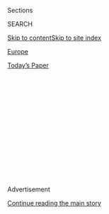 <div id="app">

<div>

<div>

<div>

<div class="NYTAppHideMasthead css-1q2w90k e1suatyy0">

<div class="section css-ui9rw0 e1suatyy2">

<div class="css-eph4ug er09x8g0">

<div class="css-6n7j50">

</div>

<span class="css-1dv1kvn">Sections</span>

<div class="css-10488qs">

<span class="css-1dv1kvn">SEARCH</span>

</div>

[Skip to content](#site-content)[Skip to site
index](#site-index)

</div>

<div id="masthead-section-label" class="css-1wr3we4 eaxe0e00">

[Europe](https://www.nytimes.com/section/world/europe)

</div>

<div class="css-10698na e1huz5gh0">

</div>

</div>

<div id="masthead-bar-one" class="section hasLinks css-15hmgas e1csuq9d3">

<div class="css-uqyvli e1csuq9d0">

</div>

<div class="css-1uqjmks e1csuq9d1">

</div>

<div class="css-9e9ivx">

[](https://myaccount.nytimes.com/auth/login?response_type=cookie&client_id=vi)

</div>

<div class="css-1bvtpon e1csuq9d2">

[Today’s
Paper](https://www.nytimes.com/section/todayspaper)

</div>

</div>

</div>

</div>

<div data-aria-hidden="false">

<div id="site-content" data-role="main">

<div>

<div class="css-1aor85t" style="opacity:0.000000001;z-index:-1;visibility:hidden">

<div class="css-1hqnpie">

<div class="css-epjblv">

<span class="css-17xtcya">[Europe](/section/world/europe)</span><span class="css-x15j1o">|</span><span class="css-fwqvlz">Russia
Is Moving Ahead With Missile Program That Violates Treaty, U.S.
Officials
Say</span>

</div>

<div class="css-k008qs">

<div class="css-1iwv8en">

<span class="css-18z7m18"></span>

<div>

</div>

</div>

<span class="css-1n6z4y">https://nyti.ms/2egOn6W</span>

<div class="css-1705lsu">

<div class="css-4xjgmj">

<div class="css-4skfbu" data-role="toolbar" data-aria-label="Social Media Share buttons, Save button, and Comments Panel with current comment count" data-testid="share-tools">

  - 
  - 
  - 
  - 
    
    <div class="css-6n7j50">
    
    </div>

  - 

</div>

</div>

</div>

</div>

</div>

</div>

<div class="css-13pd83m">

</div>

<div id="top-wrapper" class="css-1sy8kpn">

<div id="top-slug" class="css-l9onyx">

Advertisement

</div>

[Continue reading the main
story](#after-top)

<div class="ad top-wrapper" style="text-align:center;height:100%;display:block;min-height:250px">

<div id="top" class="place-ad" data-position="top" data-size-key="top">

</div>

</div>

<div id="after-top">

</div>

</div>

<div id="sponsor-wrapper" class="css-1hyfx7x">

<div id="sponsor-slug" class="css-19vbshk">

Supported by

</div>

[Continue reading the main
story](#after-sponsor)

<div id="sponsor" class="ad sponsor-wrapper" style="text-align:center;height:100%;display:block">

</div>

<div id="after-sponsor">

</div>

</div>

<div class="css-1vkm6nb ehdk2mb0">

# Russia Is Moving Ahead With Missile Program That Violates Treaty, U.S. Officials Say

</div>

<div class="css-79elbk" data-testid="photoviewer-wrapper">

<div class="css-z3e15g" data-testid="photoviewer-wrapper-hidden">

</div>

<div class="css-1a48zt4 ehw59r15" data-testid="photoviewer-children">

![<span class="css-16f3y1r e13ogyst0" data-aria-hidden="true">President
Vladimir V. Putin of Russia during a visit to Kazakhstan this
month.</span><span class="css-cnj6d5 e1z0qqy90" itemprop="copyrightHolder"><span class="css-1ly73wi e1tej78p0">Credit...</span><span><span>Pool
photo by Alexei
Druzhinin</span></span></span>](https://static01.nyt.com/images/2016/10/20/world/20ARMS-web1/20ARMS-web1-articleLarge.jpg?quality=75&auto=webp&disable=upscale)

</div>

</div>

<div class="css-xt80pu e12qa4dv0">

<div class="css-18e8msd">

<div class="css-vp77d3 epjyd6m0">

<div class="css-1baulvz">

By [<span class="css-1baulvz last-byline" itemprop="name">Michael R.
Gordon</span>](http://www.nytimes.com/by/michael-r-gordon)

</div>

</div>

  - Oct. 19,
    2016

  - 
    
    <div class="css-4xjgmj">
    
    <div class="css-d8bdto" data-role="toolbar" data-aria-label="Social Media Share buttons, Save button, and Comments Panel with current comment count" data-testid="share-tools">
    
      - 
      - 
      - 
      - 
        
        <div class="css-6n7j50">
        
        </div>
    
      - 
    
    </div>
    
    </div>

</div>

</div>

<div class="section meteredContent css-1r7ky0e" name="articleBody" itemprop="articleBody">

<div class="css-1fanzo5 StoryBodyCompanionColumn">

<div class="css-53u6y8">

Russia appears to be moving ahead with a program to produce a
ground-launched cruise missile despite the Obama administration’s
protests that the weapon violates a landmark arms control agreement,
according to American officials and lawmakers.

The concern goes beyond those raised by the United States in July 2014,
when the Obama administration said that Russia had violated the 1987
treaty on Intermediate-Range Nuclear Forces by conducting flight tests
of the missile.

The I.N.F. accord, which was signed by President Ronald Reagan and his
Soviet counterpart, Mikhail S. Gorbachev, bans the two nations from
testing, producing and possessing ground-launched ballistic or cruise
missiles that are capable of flying 300 to 3,400 miles.

American officials are now expressing concerns that Russia is producing
more missiles than are needed to sustain a flight-test program, spurring
fears that the Kremlin is moving to build a force that could ultimately
be deployed.

</div>

</div>

<div class="css-1fanzo5 StoryBodyCompanionColumn">

<div class="css-53u6y8">

Information about the Russian program was provided by American officials
on the condition of anonymity because they were discussing classified
intelligence assessments.

Two prominent Republican lawmakers have also sent a letter to the White
House asserting a deepening violation by Russia, but without providing
details.

“The I.N.F. Treaty is the only arms control treaty that succeeded in
eliminating a class of nuclear arms,” wrote Representatives Mac
Thornberry, chairman of the House Committee on Armed Services, and Devin
Nunes, chairman of the House Permanent Select Committee on Intelligence.
“It has become apparent to us that the situation regarding Russia’s
violation has worsened and Russia is now in material breach of the
treaty.”

The State Department declined to discuss specifics of the issue. “We do
not comment on intelligence matters,” said John Kirby, the State
Department spokesman.

</div>

</div>

<div class="css-1fanzo5 StoryBodyCompanionColumn">

<div class="css-53u6y8">

After the charge was leveled two years ago, the Russians insisted that
the United States provide more information about the allegation, and
also responded with their own allegations — including charges that
American armed drones violate the I.N.F. treaty.

</div>

</div>

<div class="css-79elbk" data-testid="photoviewer-wrapper">

<div class="css-z3e15g" data-testid="photoviewer-wrapper-hidden">

</div>

<div class="css-1a48zt4 ehw59r15" data-testid="photoviewer-children">

![<span class="css-16f3y1r e13ogyst0" data-aria-hidden="true">President
Ronald Reagan and his Soviet counterpart, Mikhail S. Gorbachev, signing
the Intermediate-Range Nuclear Forces treaty on Dec. 8,
1987.</span><span class="css-cnj6d5 e1z0qqy90" itemprop="copyrightHolder"><span class="css-1ly73wi e1tej78p0">Credit...</span><span>Dennis
Paquin/Reuters</span></span>](https://static01.nyt.com/images/2016/10/20/world/20ARMS/20ARMS-articleLarge.jpg?quality=75&auto=webp&disable=upscale)

</div>

</div>

<div class="css-1fanzo5 StoryBodyCompanionColumn">

<div class="css-53u6y8">

To focus attention on the issue, the United States has called for a rare
meeting of the Special Verification Commission, a body that was
established by the I.N.F. treaty to deal with compliance.

Russia inherited the treaty obligations of the Soviet Union. Other
former Soviet states that also are a party to the treaty — Ukraine,
Belarus and Kazakhstan — will also send representatives to the meeting
of the commission, its first since 2003.

The arms control dispute comes against the background of steadily
deteriorating relations, which are already strained over Russian
airstrikes on Aleppo, Syria, as well as its seizure of portions of
Ukraine. A range of American officials also have accused Russia of
meddling in the presidential election by hacking into the email accounts
of Democratic Party figures.

But the arms control issues are important in their own right. The I.N.F.
treaty is regarded as one of the accords that brought an end to the Cold
War. The question of Russian compliance threatens to tarnish the White
House’s arms control legacy and President Obama’s vision of a world in
which there would be fewer nuclear weapons.

Since the I.N.F. treaty was signed, some Russian officials appear to
have had buyer’s remorse, arguing that Moscow needs more ways to respond
to the potential array of threats around its periphery. During the
George W. Bush administration, Russia’s defense minister suggested that
the two sides drop the treaty.

The Obama administration says that the treaty is in the overall interest
of the United States even if some of its provisions are being violated.
When the United States charged Russia with violating the accord two
years ago, Mr. Obama sent a letter to President Vladimir V. Putin
stressing his interest in a high-level dialogue to preserve the treaty
and bring the Kremlin back into compliance.

</div>

</div>

<div class="css-1fanzo5 StoryBodyCompanionColumn">

<div class="css-53u6y8">

American military officials, for their part, have said that a move by
Russia to actually deploy the new missile system, which is small, mobile
and easily concealed, would be significant. When he served as NATO’s top
commander in 2014, Gen. Philip M. Breedlove said that “a weapons
capability” that violates the I.N.F. treaty “can’t go unanswered.”

How best to persuade the Russians to rectify the alleged violation is
also a subject of debate.

The Pentagon has produced a list of military steps that could be taken
in response, but the White House has yet to approve them. Two years ago,
the State Department’s senior arms control official raised the idea of
imposing “economic measures,” but sanctions do not appear to be under
consideration.

It is unlikely that the verification commission will make progress in
resolving the allegation, since the Russians have never acknowledged the
existence of the missile, even though American officials say test
flights may have begun as early as 2008.

This month, Mr. Putin also suspended his country’s participation in an
accord that was concluded in 2000 on the disposal of plutonium. That
agreement does not affect the number of nuclear warheads the United
States and Russia have, but the suspension of the accord will deprive
each side of the opportunity to verify what the other is doing to
dispose of plutonium.

Mr. Putin said the step was taken because the deterioration of
American-Russian relations had led to a “radically changed environment.”

</div>

</div>

</div>

<div>

</div>

<div>

</div>

<div>

</div>

<div>

<div id="bottom-wrapper" class="css-1ede5it">

<div id="bottom-slug" class="css-l9onyx">

Advertisement

</div>

[Continue reading the main
story](#after-bottom)

<div id="bottom" class="ad bottom-wrapper" style="text-align:center;height:100%;display:block;min-height:90px">

</div>

<div id="after-bottom">

</div>

</div>

</div>

</div>

</div>

## Site Index

<div>

</div>

## Site Information Navigation

  - [© <span>2020</span> <span>The New York Times
    Company</span>](https://help.nytimes.com/hc/en-us/articles/115014792127-Copyright-notice)

<!-- end list -->

  - [NYTCo](https://www.nytco.com/)
  - [Contact
    Us](https://help.nytimes.com/hc/en-us/articles/115015385887-Contact-Us)
  - [Work with us](https://www.nytco.com/careers/)
  - [Advertise](https://nytmediakit.com/)
  - [T Brand Studio](http://www.tbrandstudio.com/)
  - [Your Ad
    Choices](https://www.nytimes.com/privacy/cookie-policy#how-do-i-manage-trackers)
  - [Privacy](https://www.nytimes.com/privacy)
  - [Terms of
    Service](https://help.nytimes.com/hc/en-us/articles/115014893428-Terms-of-service)
  - [Terms of
    Sale](https://help.nytimes.com/hc/en-us/articles/115014893968-Terms-of-sale)
  - [Site
    Map](https://spiderbites.nytimes.com)
  - [Help](https://help.nytimes.com/hc/en-us)
  - [Subscriptions](https://www.nytimes.com/subscription?campaignId=37WXW)

</div>

</div>

</div>

</div>
